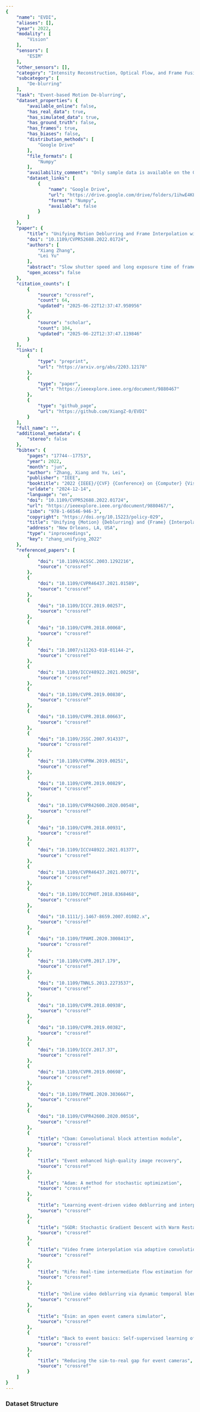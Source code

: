 ```yaml
---
{
    "name": "EVDI",
    "aliases": [],
    "year": 2022,
    "modality": [
        "Vision"
    ],
    "sensors": [
        "ESIM"
    ],
    "other_sensors": [],
    "category": "Intensity Reconstruction, Optical Flow, and Frame Fusion",
    "subcategory": [
        "De-blurring"
    ],
    "task": "Event-based Motion De-blurring",
    "dataset_properties": {
        "available_online": false,
        "has_real_data": true,
        "has_simulated_data": true,
        "has_ground_truth": false,
        "has_frames": true,
        "has_biases": false,
        "distribution_methods": [
            "Google Drive"
        ],
        "file_formats": [
            "Numpy"
        ],
        "availability_comment": "Only sample data is available on the Google Drive link",
        "dataset_links": [
            {
                "name": "Google Drive",
                "url": "https://drive.google.com/drive/folders/1ihwE4KLwUMkc3Jwf6Gqq_XWRkzTpp811",
                "format": "Numpy",
                "available": false
            }
        ]
    },
    "paper": {
        "title": "Unifying Motion Deblurring and Frame Interpolation with Events",
        "doi": "10.1109/CVPR52688.2022.01724",
        "authors": [
            "Xiang Zhang",
            "Lei Yu"
        ],
        "abstract": "Slow shutter speed and long exposure time of framebased cameras often cause visual blur and loss of interframe information, degenerating the overall quality of captured videos. To this end, we present a unified framework of event-based motion deblurring and frame interpolation for blurry video enhancement, where the extremely low latency of events is leveraged to alleviate motion blur and facilitate intermediate frame prediction. Specifically, the mapping relation between blurry frames and sharp latent images is first predicted by a learnable double integral network, and a fusion network is then proposed to refine the coarse results via utilizing the information from consecutive blurry inputs and the concurrent events. By exploring the mutual constraints among blurry frames, latent images, and event streams, we further propose a self-supervised learning framework to enable network training with real-world blurry videos and events. Extensive experiments demonstrate that our method compares favorably against the state-of-the-art approaches and achieves remarkable performance on both synthetic and real-world datasets. Codes are available at https://github.com/XiangZ-0/EVDI.",
        "open_access": false
    },
    "citation_counts": [
        {
            "source": "crossref",
            "count": 64,
            "updated": "2025-06-22T12:37:47.950956"
        },
        {
            "source": "scholar",
            "count": 104,
            "updated": "2025-06-22T12:37:47.119846"
        }
    ],
    "links": [
        {
            "type": "preprint",
            "url": "https://arxiv.org/abs/2203.12178"
        },
        {
            "type": "paper",
            "url": "https://ieeexplore.ieee.org/document/9880467"
        },
        {
            "type": "github_page",
            "url": "https://github.com/XiangZ-0/EVDI"
        }
    ],
    "full_name": "",
    "additional_metadata": {
        "stereo": false
    },
    "bibtex": {
        "pages": "17744--17753",
        "year": 2022,
        "month": "jun",
        "author": "Zhang, Xiang and Yu, Lei",
        "publisher": "IEEE",
        "booktitle": "2022 {IEEE}/{CVF} {Conference} on {Computer} {Vision} and {Pattern} {Recognition} ({CVPR})",
        "urldate": "2024-12-14",
        "language": "en",
        "doi": "10.1109/CVPR52688.2022.01724",
        "url": "https://ieeexplore.ieee.org/document/9880467/",
        "isbn": "978-1-66546-946-3",
        "copyright": "https://doi.org/10.15223/policy-029",
        "title": "Unifying {Motion} {Deblurring} and {Frame} {Interpolation} with {Events}",
        "address": "New Orleans, LA, USA",
        "type": "inproceedings",
        "key": "zhang_unifying_2022"
    },
    "referenced_papers": [
        {
            "doi": "10.1109/ACSSC.2003.1292216",
            "source": "crossref"
        },
        {
            "doi": "10.1109/CVPR46437.2021.01589",
            "source": "crossref"
        },
        {
            "doi": "10.1109/ICCV.2019.00257",
            "source": "crossref"
        },
        {
            "doi": "10.1109/CVPR.2018.00068",
            "source": "crossref"
        },
        {
            "doi": "10.1007/s11263-018-01144-2",
            "source": "crossref"
        },
        {
            "doi": "10.1109/ICCV48922.2021.00258",
            "source": "crossref"
        },
        {
            "doi": "10.1109/CVPR.2019.00830",
            "source": "crossref"
        },
        {
            "doi": "10.1109/CVPR.2018.00663",
            "source": "crossref"
        },
        {
            "doi": "10.1109/JSSC.2007.914337",
            "source": "crossref"
        },
        {
            "doi": "10.1109/CVPRW.2019.00251",
            "source": "crossref"
        },
        {
            "doi": "10.1109/CVPR.2019.00829",
            "source": "crossref"
        },
        {
            "doi": "10.1109/CVPR42600.2020.00548",
            "source": "crossref"
        },
        {
            "doi": "10.1109/CVPR.2018.00931",
            "source": "crossref"
        },
        {
            "doi": "10.1109/ICCV48922.2021.01377",
            "source": "crossref"
        },
        {
            "doi": "10.1109/CVPR46437.2021.00771",
            "source": "crossref"
        },
        {
            "doi": "10.1109/ICCPHOT.2018.8368468",
            "source": "crossref"
        },
        {
            "doi": "10.1111/j.1467-8659.2007.01082.x",
            "source": "crossref"
        },
        {
            "doi": "10.1109/TPAMI.2020.3008413",
            "source": "crossref"
        },
        {
            "doi": "10.1109/CVPR.2017.179",
            "source": "crossref"
        },
        {
            "doi": "10.1109/TNNLS.2013.2273537",
            "source": "crossref"
        },
        {
            "doi": "10.1109/CVPR.2018.00938",
            "source": "crossref"
        },
        {
            "doi": "10.1109/CVPR.2019.00382",
            "source": "crossref"
        },
        {
            "doi": "10.1109/ICCV.2017.37",
            "source": "crossref"
        },
        {
            "doi": "10.1109/CVPR.2019.00698",
            "source": "crossref"
        },
        {
            "doi": "10.1109/TPAMI.2020.3036667",
            "source": "crossref"
        },
        {
            "doi": "10.1109/CVPR42600.2020.00516",
            "source": "crossref"
        },
        {
            "title": "Cbam: Convolutional block attention module",
            "source": "crossref"
        },
        {
            "title": "Event enhanced high-quality image recovery",
            "source": "crossref"
        },
        {
            "title": "Adam: A method for stochastic optimization",
            "source": "crossref"
        },
        {
            "title": "Learning event-driven video deblurring and interpolation",
            "source": "crossref"
        },
        {
            "title": "SGDR: Stochastic Gradient Descent with Warm Restarts",
            "source": "crossref"
        },
        {
            "title": "Video frame interpolation via adaptive convolution",
            "source": "crossref"
        },
        {
            "title": "Rife: Real-time intermediate flow estimation for video frame interpolation",
            "source": "crossref"
        },
        {
            "title": "Online video deblurring via dynamic temporal blending network",
            "source": "crossref"
        },
        {
            "title": "Esim: an open event camera simulator",
            "source": "crossref"
        },
        {
            "title": "Back to event basics: Self-supervised learning of image reconstruction for event cameras via photometric constancy",
            "source": "crossref"
        },
        {
            "title": "Reducing the sim-to-real gap for event cameras",
            "source": "crossref"
        }
    ]
}
---
```



### Dataset Structure
